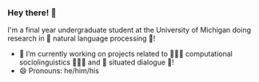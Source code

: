 ### Hey there! 🥰

I'm a final year undergraduate student at the University of Michigan doing research in 💬 natural language processing 💬!
- 🔭 I’m currently working on projects related to 🧑‍🤝‍🧑 computational sociolinguistics 🧑‍🤝‍🧑 and 🤖 situated dialogue 🤖!
- 😄 Pronouns: he/him/his

<!--
**skywang329/skywang329** is a ✨ _special_ ✨ repository because its `README.md` (this file) appears on your GitHub profile.

Here are some ideas to get you started:

- 🔭 I’m currently working on ...
- 🌱 I’m currently learning ...
- 👯 I’m looking to collaborate on ...
- 🤔 I’m looking for help with ...
- 💬 Ask me about ...
- 📫 How to reach me: ...
- 😄 Pronouns: ...
- ⚡ Fun fact: ...
-->
